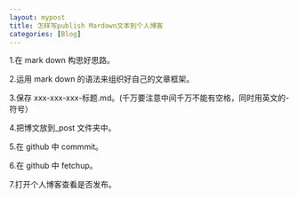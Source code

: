 ```yaml
---
layout: mypost
title: 怎样写publish Mardown文本到个人博客
categories: [Blog]
---
```


1.在 mark down 构思好思路。

2.运用 mark down 的语法来组织好自己的文章框架。

3.保存 xxx-xxx-xxx-标题.md。(千万要注意中间千万不能有空格，同时用英文的-符号）

4.把博文放到\_post 文件夹中。

5.在 github 中 commmit。

6.在 github 中 fetchup。

7.打开个人博客查看是否发布。
